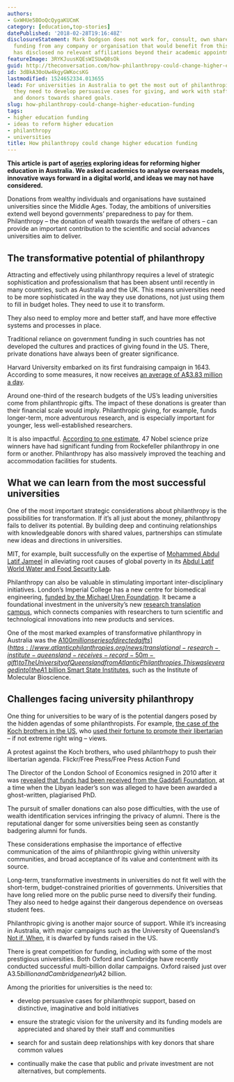 ```yaml
---
authors:
- GxWHUe5BOoQcQygaKUCmK
category: [education,top-stories]
datePublished: '2018-02-28T19:16:48Z'
disclosureStatement: Mark Dodgson does not work for, consult, own shares in or receive
  funding from any company or organisation that would benefit from this article, and
  has disclosed no relevant affiliations beyond their academic appointment.
featureImage: 3RYKJuusKQEsWISUwQ8sOk
guid: http://theconversation.com/how-philanthropy-could-change-higher-education-funding-92260
id: 3dBkA30oUw4kgyGWKocsKG
lastmodified: 1524652334.013655
lead: For universities in Australia to get the most out of philanthropic donations,
  they need to develop persuasive cases for giving, and work with staff, communities
  and donors towards shared goals.
slug: how-philanthropy-could-change-higher-education-funding
tags:
- higher education funding
- ideas to reform higher education
- philanthropy
- universities
title: How philanthropy could change higher education funding
---
```

**__This article is part of a[series](https://theconversation.com/au/topics/ideas-to-reform-higher-education-50647) exploring ideas for reforming higher education in Australia. We asked academics to analyse overseas models, innovative ways forward in a digital world, and ideas we may not have considered.__**

Donations from wealthy individuals and organisations have sustained universities since the Middle Ages. Today, the ambitions of universities extend well beyond governments’ preparedness to pay for them. Philanthropy – the donation of wealth towards the welfare of others – can provide an important contribution to the scientific and social advances universities aim to deliver.

## The transformative potential of philanthropy

Attracting and effectively using philanthropy requires a level of strategic sophistication and professionalism that has been absent until recently in many countries, such as Australia and the UK. This means universities need to be more sophisticated in the way they use donations, not just using them to fill in budget holes. They need to use it to transform.

They also need to employ more and better staff, and have more effective systems and processes in place.


Traditional reliance on government funding in such countries has not developed the cultures and practices of giving found in the US. There, private donations have always been of greater significance.

Harvard University embarked on its first fundraising campaign in 1643. According to some measures, it now receives [an average of A$3.83 million a day](https://books.google.com.au/books?id=cw6wDAAAQBAJ&pg=PP7&lpg=PP7&dq=David+Callahan,+The+Givers:+Wealth,+Power+and+Philanthropy+in+a+New+Gilded+Age,+New+York,+Knopf,+2017&source=bl&ots=y8OoKeHo0Y&sig=BGTX_5omhGqXPxsja-KYH1WjDX4&hl=en&sa=X&ved=0ahUKEwjqktTzpcLZAhWDXrwKHRXaB2o4ChDoAQhHMAg#v=snippet&q=harvard&f=false).

Around one-third of the research budgets of the US’s leading universities come from philanthropic gifts. The impact of these donations is greater than their financial scale would imply. Philanthropic giving, for example, funds longer-term, more adventurous research, and is especially important for younger, less well-established researchers.

It is also impactful. [According to one estimate](http://www.philanthropyroundtable.org/almanac), 47 Nobel science prize winners have had significant funding from Rockefeller philanthropy in one form or another. Philanthropy has also massively improved the teaching and accommodation facilities for students.

## What we can learn from the most successful universities

One of the most important strategic considerations about philanthropy is the possibilities for transformation. If it’s all just about the money, philanthropy fails to deliver its potential. By building deep and continuing relationships with knowledgeable donors with shared values, partnerships can stimulate new ideas and directions in universities.

MIT, for example, built successfully on the expertise of [Mohammed Abdul Latif Jameel](http://www.mei.edu/profile/mohammed-abdul-latif-jameel) in alleviating root causes of global poverty in its [Abdul Latif World Water and Food Security Lab](https://jwafs.mit.edu/).

Philanthropy can also be valuable in stimulating important inter-disciplinary initiatives. London’s Imperial College has a new centre for biomedical engineering, [funded by the Michael Uren Foundation](http://www.imperial.ac.uk/news/176995/imperial-breaks-ground-with-visionary-medical/). It became a foundational investment in the university’s new [research translation campus](http://www.imperial.ac.uk/white-city-campus/), which connects companies with researchers to turn scientific and technological innovations into new products and services.

One of the most marked examples of transformative philanthropy in Australia was the [A$100 million series of directed gifts](https://www.atlanticphilanthropies.org/news/translational-research-institute-queensland-receives-record-50m-gift) to The University of Queensland from Atlantic Philanthropies. This was leveraged into [the A$1 billion Smart State Institutes](https://academic.oup.com/cje/article-abstract/36/3/567/1720361), such as the Institute of Molecular Bioscience.

## Challenges facing university philanthropy

One thing for universities to be wary of is the potential dangers posed by the hidden agendas of some philanthropists. For example, [the case of the Koch brothers in the US](https://www.theguardian.com/us-news/2016/jan/17/dark-money-review-nazi-oil-the-koch-brothers-and-a-rightwing-revolution), who [used their fortune to promote their libertarian](https://www.amazon.com/Dark-Money-History-Billionaires-Radical/dp/0307947904) – if not extreme right wing – views.

A protest against the Koch brothers, who used philantrhopy to push their libertarian agenda. Flickr/Free Press/Free Press Action Fund

The Director of the London School of Economics resigned in 2010 after it was [revealed that funds had been received from the Gaddafi Foundation](https://www.theguardian.com/education/2011/mar/03/lse-director-resigns-gaddafi-scandal), at a time when the Libyan leader’s son was alleged to have been awarded a ghost-written, plagiarised PhD.

The pursuit of smaller donations can also pose difficulties, with the use of wealth identification services infringing the privacy of alumni. There is the reputational danger for some universities being seen as constantly badgering alumni for funds.

These considerations emphasise the importance of effective communication of the aims of philanthropic giving within university communities, and broad acceptance of its value and contentment with its source.

Long-term, transformative investments in universities do not fit well with the short-term, budget-constrained priorities of governments. Universities that have long relied more on the public purse need to diversify their funding. They also need to hedge against their dangerous dependence on overseas student fees.


Philanthropic giving is another major source of support. While it’s increasing in Australia, with major campaigns such as the University of Queensland’s [Not if, When](https://www.uq.edu.au/news/article/2017/10/not-if-when-campaign-take-queensland-excellence-worldwide), it is dwarfed by funds raised in the US.

There is great competition for funding, including with some of the most prestigious universities. Both Oxford and Cambridge have recently conducted successful multi-billion dollar campaigns. Oxford raised just over A$3.5 billion and Cambridge nearly A$2 billion.

Among the priorities for universities is the need to:

  * develop persuasive cases for philanthropic support, based on distinctive, imaginative and bold initiatives

  * ensure the strategic vision for the university and its funding models are appreciated and shared by their staff and communities

  * search for and sustain deep relationships with key donors that share common values

  * continually make the case that public and private investment are not alternatives, but complements.

